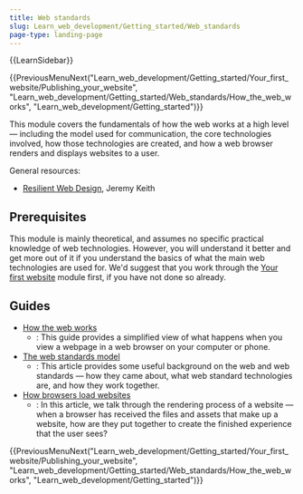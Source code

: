 ```yaml
---
title: Web standards
slug: Learn_web_development/Getting_started/Web_standards
page-type: landing-page
---
```


{{LearnSidebar}}

{{PreviousMenuNext("Learn_web_development/Getting_started/Your_first_website/Publishing_your_website", "Learn_web_development/Getting_started/Web_standards/How_the_web_works", "Learn_web_development/Getting_started")}}

This module covers the fundamentals of how the web works at a high level — including the model used for communication, the core technologies involved, how those technologies are created, and how a web browser renders and displays websites to a user.

General resources:

- [Resilient Web Design](https://resilientwebdesign.com/), Jeremy Keith

## Prerequisites

This module is mainly theoretical, and assumes no specific practical knowledge of web technologies. However, you will understand it better and get more out of it if you understand the basics of what the main web technologies are used for. We'd suggest that you work through the [Your first website](/en-US/docs/Learn_web_development/Getting_started/Your_first_website) module first, if you have not done so already.

## Guides

- [How the web works](/en-US/docs/Learn_web_development/Getting_started/Web_standards/How_the_web_works)
  - : This guide provides a simplified view of what happens when you view a webpage in a web browser on your computer or phone.
- [The web standards model](/en-US/docs/Learn_web_development/Getting_started/Web_standards/The_web_standards_model)
  - : This article provides some useful background on the web and web standards — how they came about, what web standard technologies are, and how they work together.
- [How browsers load websites](/en-US/docs/Learn_web_development/Getting_started/Web_standards/How_browsers_load_websites)
  - : In this article, we talk through the rendering process of a website — when a browser has received the files and assets that make up a website, how are they put together to create the finished experience that the user sees?

{{PreviousMenuNext("Learn_web_development/Getting_started/Your_first_website/Publishing_your_website", "Learn_web_development/Getting_started/Web_standards/How_the_web_works", "Learn_web_development/Getting_started")}}
